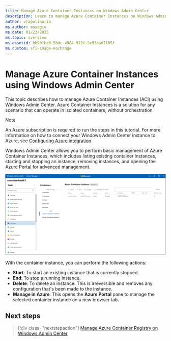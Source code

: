 ```yaml
---
title: Manage Azure Container Instances on Windows Admin Center
description: Learn to manage Azure Container Instances on Windows Admin Center.
author: vrapolinario
ms.author: mosagie
ms.date: 01/23/2025
ms.topic: overview
ms.assetid: bb9bfbe0-5bdc-4984-912f-9c93ea67105f
ms.custom: sfi-image-nochange
---
```


# Manage Azure Container Instances using Windows Admin Center

This topic describes how to manage Azure Container Instances (ACI) using Windows Admin Center. Azure Container Instances is a solution for any scenario that can operate in isolated containers, without orchestration.

>[!Note]
>An Azure subscription is required to run the steps in this tutorial. For more information on how to connect your Windows Admin Center instance to Azure, see [Configuring Azure integration](/windows-server/manage/windows-admin-center/azure/azure-integration).

Windows Admin Center allows you to perform basic management of Azure Container Instances, which includes listing existing container instances, starting and stopping an instance, removing instances, and opening the Azure Portal for advanced management.

![Azure container instance](./media/wac-aci.png)

With the container instance, you can perform the following actions:

- **Start**: To start an existing instance that is currently stopped.
- **End**: To stop a running instance.
- **Delete**: To delete an instance. This is irreversible and removes any configuration that's been made to the instance.
- **Manage in Azure**: This opens the **Azure Portal** pane to manage the selected container instance on a new browser tab.

## Next steps

> [!div class="nextstepaction"]
> [Manage Azure Container Registry on Windows Admin Center](./wac-acr.md)
